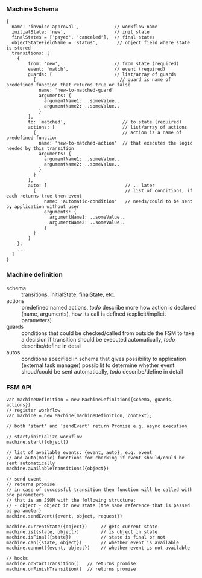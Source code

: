 ### Machine Schema

```
{
  name: 'invoice approval',             // workflow name
  initialState: 'new',                  // init state
  finalStates = ['payed', 'canceled'],  // final states
  objectStateFieldName = 'status',       // object field where state is stored
  transitions: [
    {
        from: 'new',                    // from state (required)
        event: 'match',                 // event (required)
        guards: [                       // list/array of guards
          {                               // guard is name of predefined function that returns true or false
            name: 'new-to-matched-guard'
            arguments: {
              argumentName1: ..someValue..
              argumentName2: ..someValue..
            }
        ],
        to: 'matched',                     // to state (required)
        actions: [                         // list/array of actions
          {                                // action is a name of predefined function
            name: 'new-to-matched-action'  // that executes the logic needed by this transition
            arguments: {
              argumentName1: ..someValue..
              argumentName2: ..someValue..
            }
          }
        ],
        auto: [                             // .. later
          {                                 // list of conditions, if each returns true then event
              name: 'automatic-condition'   // needs/could to be sent by application without user
              arguments: {
                argumentName1: ..someValue..
                argumentName2: ..someValue..
              }
          }
        ]
    },
    ...
  ]
}
```

### Machine definition

<dl>
  <dt>schema</dt>
  <dd>transitions, initialState, finalState, etc.</dd>

  <dt>actions</dt>
  <dd>predefined named actions, <i>todo</i> describe more how action is declared (name, arguments), how its call is defined (explicit/implicit parameters)
  </dd>

  <dt>guards</dt>
  <dd>conditions that could be checked/called from outside the FSM to take a decision if transition should be executed automatically, <i>todo</i> describe/define in detail</dd>

  <dt>autos</dt>
  <dd>conditions specified in schema that gives possibility to application (external task manager) possibilit to determine whether event shoud/could be sent automatically, <i>todo</i> describe/define in detail</dd>
</dl>


### FSM API

```
var machineDefinition = new MachineDefinition({schema, guards, actions})
// register workflow
var machine = new Machine(machineDefinition, context);

// both 'start' and 'sendEvent' return Promise e.g. async execution

// start/initialize workflow
machine.start({object})

// list of available events: {event, auto}, e.g. event
// and auto(matic) functions for checking if event should/could be sent automatically
machine.availableTransitions({object})

// send event
// returns promise
// in case of successful transition then function will be called with one parameters
// that is an JSON with the following structure:
// - object - object in new state (the same reference that is passed as parameter)
machine.sendEvent({event, object, request})

machine.currentState({object})     // gets current state
machine.is({state, object})        // is object in state
machine.isFinal({state})           // state is final or not
machine.can({state, object})       // whether event is available
machine.cannot({event, object})    // whether event is not available

// hooks
machine.onStartTransition()   // returns promise
machine.onFinishTransition()  // returns promise
```
